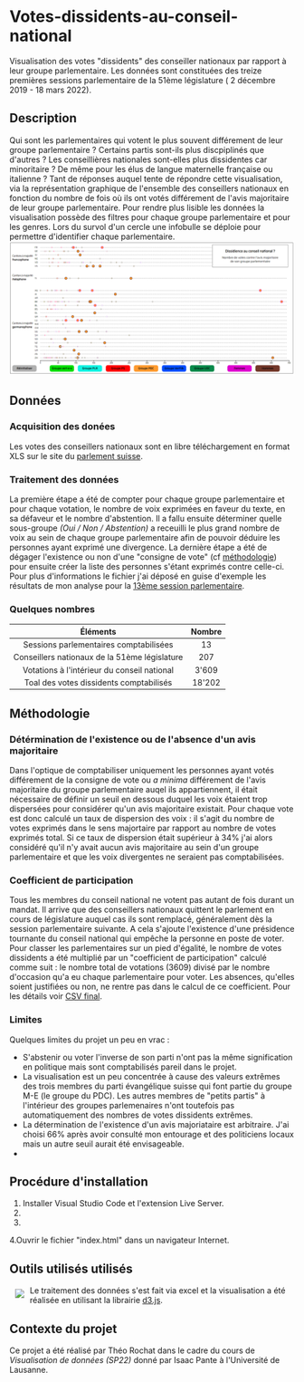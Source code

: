 # Votes-dissidents-au-conseil-national
Visualisation des votes "dissidents" des conseiller nationaux par rapport à leur groupe parlementaire. Les données sont constituées des treize premières sessions parlementaire de la 51ème législature ( 2 décembre 2019 - 18 mars 2022).

## Description
Qui sont les parlementaires qui votent le plus souvent différement de leur groupe parlementaire ? Certains partis sont-ils plus discpiplinés que d'autres ? Les conseillières nationales sont-elles plus dissidentes car minoritaire ? De même pour les élus de langue maternelle française ou italienne ? Tant de réponses auquel tente de répondre cette visualisation, via la représentation graphique de l'ensemble des conseillers nationaux en fonction du nombre de fois où ils ont votés différement de l'avis majoritaire de leur groupe parlementaire. Pour rendre plus lisible les données la visualisation possède des filtres pour chaque groupe parlementaire et pour les genres. Lors du survol d'un cercle une infobulle se déploie pour permettre d'identifier chaque parlementaire. 
![alt text](img/img1.PNG "exemple")


## Données
### Acquisition des donées
Les votes des conseillers nationaux sont en libre téléchargement en format XLS sur le site du [parlement suisse](https://www.parlament.ch/fr/ratsbetrieb/abstimmungen/abstimmung-nr-xls).

### Traitement des données
La première étape a été de compter pour chaque groupe parlementaire et pour chaque votation, le nombre de voix exprimées en faveur du texte, en sa défaveur et le nombre d'abstention. Il a fallu ensuite déterminer quelle sous-groupe _(Oui / Non / Abstention)_ a receuilli le plus grand nombre de voix au sein de chaque groupe parlementaire afin de pouvoir déduire les personnes ayant exprimé une divergence. La dernière étape a été de dégager l'existence ou non d'une "consigne de vote" (cf [méthodologie](#Méthodologie)) pour ensuite créer la liste des personnes s'étant exprimés contre celle-ci. 
Pour plus d'informations le fichier j'ai déposé en guise d'exemple les résultats de mon analyse pour la [13ème session parlementaire](5113_prêt.xlsb.xlsx).

### Quelques nombres 
| Éléments | Nombre |
|:--------:|:------:|
|Sessions parlementaires comptabilisées |13     |
|Conseillers nationaux de la 51ème législature|207     |
|Votations à l'intérieur du conseil national|3'609     |
|Toal des votes dissidents comptabilisés    |18'202      |

## Méthodologie
### Détérmination de l'existence ou de l'absence d'un avis majoritaire 
Dans l'optique de comptabiliser uniquement les personnes ayant votés différement de la consigne de vote ou _a minima_ différement de l'avis majoritaire du groupe parlementaire auqel ils appartiennent, il était nécessaire de définir un seuil en dessous duquel les voix étaient trop dispersées pour considérer qu'un avis majoritaire existait. Pour chaque vote est donc calculé un taux de dispersion des voix : il s'agit du nombre de votes exprimés dans le sens majortaire par rapport au nombre de votes exprimés total. Si ce taux de dispersion était supérieur à 34% j'ai alors considéré qu'il n'y avait aucun avis majoritaire au sein d'un groupe parlementaire et que les voix divergentes ne seraient pas comptabilisées.

### Coefficient de participation
Tous les membres du conseil national ne votent pas autant de fois durant un mandat. Il arrive que des conseillers nationaux quittent le parlement en cours de législature auquel cas ils sont remplacé, généralement dès la session parlementaire suivante. A cela s'ajoute l'existence d'une présidence tournante du conseil national qui empêche la personne en poste de voter. Pour classer les parlementaires sur un pied d'égalité, le nombre de votes dissidents a été multiplié par un "coefficient de participation" calculé comme suit : le nombre total de votations (3609) divisé par le nombre d'occasion qu'a eu chaque parlementaire pour voter. Les absences, qu'elles soient justifiées ou non, ne rentre pas dans le calcul de ce coefficient. Pour les détails voir [CSV final](51_csv_final.csv).

### Limites
Quelques limites du projet un peu en vrac :
  - S'abstenir ou voter l'inverse de son parti n'ont pas la même signification en politique mais sont comptabilisés pareil dans le projet.
  - La visualisation est un peu concentrée à cause des valeurs extrêmes des trois membres du parti évangélique suisse qui font partie du groupe M-E (le groupe du PDC). Les autres membres de "petits partis" à l'intérieur des groupes parlemenaires n'ont toutefois pas automatiquement des nombres de votes dissidents extrêmes. 
  - La détermination de l'existence d'un avis majoriataire est arbitraire. J'ai choisi 66% après avoir consulté mon entourage et des politiciens locaux mais un autre seuil aurait été envisageable. 
  - 

## Procédure d'installation
1. Installer Visual Studio Code et l'extension Live Server.
2.
3.
4.Ouvrir le fichier "index.html" dans un navigateur Internet.


## Outils utilisés utilisés
<a href="https://d3js.org"><img src="https://d3js.org/logo.svg" align="left" hspace="10" vspace="6"></a>
Le traitement des données s'est fait via excel et la visualisation a été réalisée en utilisant la librairie [d3.js](https://d3js.org/).


## Contexte du projet
Ce projet a été réalisé par Théo Rochat dans le cadre du cours de _Visualisation de données (SP22)_ donné par Isaac Pante à l'Université de Lausanne.
